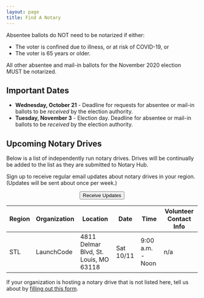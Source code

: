 ```yaml
---
layout: page
title: Find A Notary
---
```




Absentee ballots do NOT need to be notarized if either:

- The voter is confined due to illness, or at risk of COVID-19, or
- The voter is 65 years or older.

All other absentee and mail-in ballots for the November 2020 election MUST be notarized.

## Important Dates

- **Wednesday, October 21** - Deadline for requests for absentee or mail-in ballots to be *received* by the election authority.
- **Tuesday, November 3** - Election day. Deadline for absentee or mail-in ballots to be *received* by the election authority.

## Upcoming Notary Drives

Below is a list of independently run notary drives. Drives will be continually be added to the list as they are submitted to Notary Hub.

Sign up to receive regular email updates about notary drives in your region. (Updates will be sent about once per week.)

<p style="text-align:center;">
    <button type="button" class="btn btn-primary" data-toggle="modal" data-target="#formModal">Receive Updates</button>
</p>

<table class="table">
    <thead>
        <tr>
            <th scope="col">Region</th>
            <th scope="col">Organization</th>
            <th scope="col">Location</th>
            <th scope="col">Date</th>
            <th scope="col">Time</th>
            <th scope="col">Volunteer Contact Info</th>
        </tr>
    </thead>
    <tbody>
        <td>STL</td>
        <td>LaunchCode</td>
        <td>4811 Delmar Blvd, St. Louis, MO 63118</td>
        <td>Sat 10/11</td>
        <td>9:00 a.m. - Noon</td>
        <td>n/a</td>
    </tbody>
</table>

If your organization is hosting a notary drive that is not listed here, tell us about by <a href="/organizations/">filling out this form</a>.